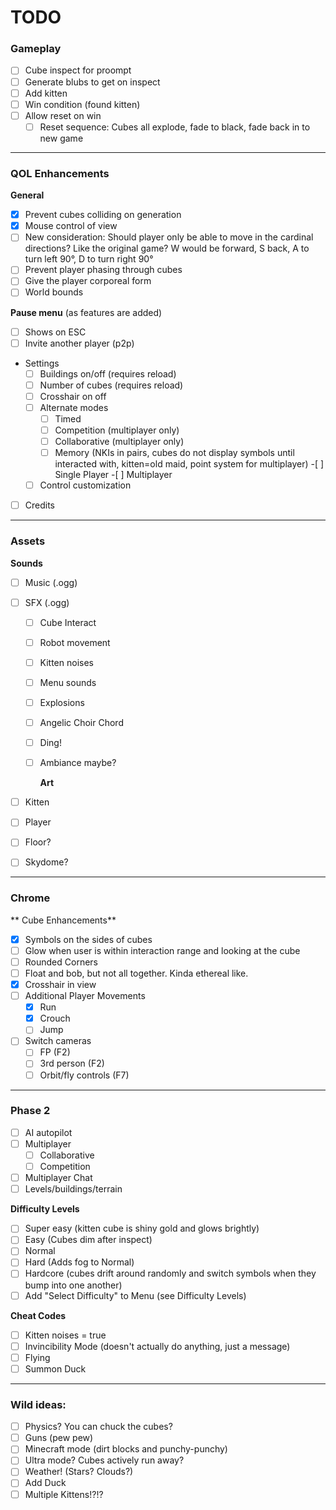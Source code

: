 # TODO

### Gameplay

- [ ] Cube inspect for proompt
- [ ] Generate blubs to get on inspect
- [ ] Add kitten
- [ ] Win condition (found kitten)
- [ ] Allow reset on win
  - [ ] Reset sequence: Cubes all explode, fade to black, fade back in to new game

---

### QOL Enhancements

**General**

- [x] Prevent cubes colliding on generation
- [x] Mouse control of view
- [ ] New consideration: Should player only be able to move in the cardinal
      directions? Like the original game? W would be forward, S back, A to turn
      left 90°, D to turn right 90°
- [ ] Prevent player phasing through cubes
- [ ] Give the player corporeal form
- [ ] World bounds

**Pause menu** (as features are added)

- [ ] Shows on ESC
- [ ] Invite another player (p2p)
- Settings
  - [ ] Buildings on/off (requires reload)
  - [ ] Number of cubes (requires reload)
  - [ ] Crosshair on off
  - [ ] Alternate modes
    - [ ] Timed
    - [ ] Competition (multiplayer only)
    - [ ] Collaborative (multiplayer only)
    - [ ] Memory (NKIs in pairs, cubes do not display symbols until
          interacted with, kitten=old maid, point system for multiplayer) -[ ] Single Player -[ ] Multiplayer
  - [ ] Control customization
- [ ] Credits

---

### Assets

**Sounds**

- [ ] Music (.ogg)
- [ ] SFX (.ogg)

  - [ ] Cube Interact
  - [ ] Robot movement
  - [ ] Kitten noises
  - [ ] Menu sounds
  - [ ] Explosions
  - [ ] Angelic Choir Chord
  - [ ] Ding!
  - [ ] Ambiance maybe?

    **Art**

- [ ] Kitten
- [ ] Player
- [ ] Floor?
- [ ] Skydome?

---

### Chrome

** Cube Enhancements**

- [x] Symbols on the sides of cubes
- [ ] Glow when user is within interaction range and looking at the cube
- [ ] Rounded Corners
- [ ] Float and bob, but not all together. Kinda ethereal like.
- [x] Crosshair in view
- [ ] Additional Player Movements
  - [x] Run
  - [x] Crouch
  - [ ] Jump
- [ ] Switch cameras
  - [ ] FP (F2)
  - [ ] 3rd person (F2)
  - [ ] Orbit/fly controls (F7)

---

### Phase 2

- [ ] AI autopilot
- [ ] Multiplayer
  - [ ] Collaborative
  - [ ] Competition
- [ ] Multiplayer Chat
- [ ] Levels/buildings/terrain

**Difficulty Levels**

- [ ] Super easy (kitten cube is shiny gold and glows brightly)
- [ ] Easy (Cubes dim after inspect)
- [ ] Normal
- [ ] Hard (Adds fog to Normal)
- [ ] Hardcore (cubes drift around randomly and switch symbols when they bump into one another)
- [ ] Add "Select Difficulty" to Menu (see Difficulty Levels)

**Cheat Codes**

- [ ] Kitten noises = true
- [ ] Invincibility Mode (doesn't actually do anything, just a message)
- [ ] Flying
- [ ] Summon Duck

---

### Wild ideas:

- [ ] Physics? You can chuck the cubes?
- [ ] Guns (pew pew)
- [ ] Minecraft mode (dirt blocks and punchy-punchy)
- [ ] Ultra mode? Cubes actively run away?
- [ ] Weather! (Stars? Clouds?)
- [ ] Add Duck
- [ ] Multiple Kittens!?!?
